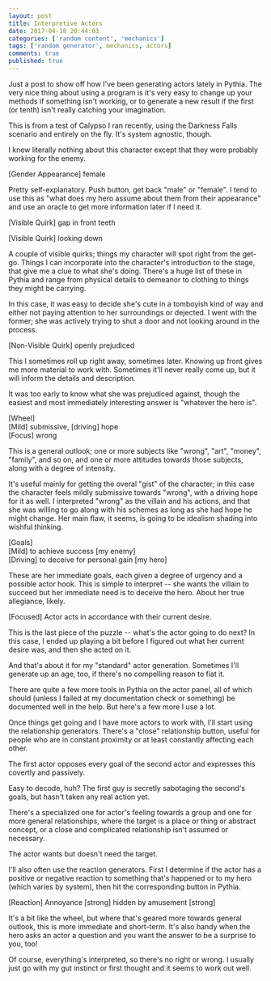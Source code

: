 ```yaml
---
layout: post
title: Interpretive Actors
date: 2017-04-18 20:44:03
categories: ['random content', 'mechanics']
tags: ['random generator', mechanics, actors]
comments: true
published: true
---
```


Just a post to show off how I've been generating actors lately in Pythia. The very nice thing about using a program is it's very easy to change up your methods if something isn't working, or to generate a new result if the first (or tenth) isn't really catching your imagination.

<!--more-->

This is from a test of Calypso I ran recently, using the Darkness Falls scenario and entirely on the fly. It's system agnostic, though.

I knew literally nothing about this character except that they were probably working for the enemy.

<p id="mechanic" class="result">[Gender Appearance] female</p>

Pretty self-explanatory. Push button, get back "male" or "female". I tend to use this as "what does my hero assume about them from their appearance" and use an oracle to get more information later if I need it.

<p id="mechanic" class="result">[Visible Quirk] gap in front teeth</p>
<p id="mechanic" class="result">[Visible Quirk] looking down</p>

A couple of visible quirks; things my character will spot right from the get-go. Things I can incorporate into the character's introduction to the stage, that give me a clue to what she's doing. There's a huge list of these in Pythia and range from physical details to demeanor to clothing to things they might be carrying.

In this case, it was easy to decide she's cute in a tomboyish kind of way and either not paying attention to her surroundings or dejected. I went with the former; she was actively trying to shut a door and not looking around in the process.

<p id="mechanic" class="result">[Non-Visible Quirk] openly prejudiced</p>

This I sometimes roll up right away, sometimes later. Knowing up front gives me more material to work with. Sometimes it'll never really come up, but it will inform the details and description.

It was too early to know what she was prejudiced against, though the easiest and most immediately interesting answer is "whatever the hero is".

<p id="mechanic" class="result">[Wheel]<br>[Mild] submissive, [driving] hope<br>[Focus] wrong</p>

This is a general outlook; one or more subjects like "wrong", "art", "money", "family", and so on, and one or more attitudes towards those subjects, along with a degree of intensity.

It's useful mainly for getting the overal "gist" of the character; in this case the character feels mildly submissive towards "wrong", with a driving hope for it as well. I interpreted "wrong" as the villain and his actions, and that she was willing to go along with his schemes as long as she had hope he might change. Her main flaw, it seems, is going to be idealism shading into wishful thinking.

<p id="mechanic" class="result">[Goals]<br>[Mild] to achieve success [my enemy] <br>[Driving] to deceive for personal gain [my hero]</p>

These are her immediate goals, each given a degree of urgency and a possible actor hook. This is simple to interpret -- she wants the villain to succeed but her immediate need is to deceive the hero. About her true allegiance, likely.

<p id="mechanic" class="oracle">[Focused] Actor acts in accordance with their current desire.</p>

This is the last piece of the puzzle -- what's the actor going to do next? In this case, I ended up playing a bit before I figured out what her current desire was, and then she acted on it.

And that's about it for my "standard" actor generation. Sometimes I'll generate up an age, too, if there's no compelling reason to fiat it.

There are quite a few more tools in Pythia on the actor panel, all of which should (unless I failed at my documentation check or something) be documented well in the help. But here's a few more I use a lot.

Once things get going and I have more actors to work with, I'll start using the relationship generators. There's a "close" relationship button, useful for people who are in constant proximity or at least constantly affecting each other.

<p id="mechanic" class="result">The first actor opposes every goal of the second actor and expresses this covertly and passively.</p>

Easy to decode, huh? The first guy is secretly sabotaging the second's goals, but hasn't taken any real action yet.

There's a specialized one for actor's feeling towards a group and one for more general relationships, where the target is a place or thing or abstract concept, or a close and complicated relationship isn't assumed or necessary.

<p id="mechanic" class="result">The actor wants but doesn't need the target.</p>

I'll also often use the reaction generators. First I determine if the actor has a positive or negative reaction to something that's happened or to my hero (which varies by system), then hit the corresponding button in Pythia.

<p id="mechanic" class="result">[Reaction] Annoyance [strong] hidden by amusement [strong]</p>

It's a bit like the wheel, but where that's geared more towards general outlook, this is more immediate and short-term. It's also handy when the hero asks an actor a question and you want the answer to be a surprise to you, too!

Of course, everything's interpreted, so there's no right or wrong. I usually just go with my gut instinct or first thought and it seems to work out well.
